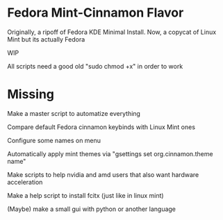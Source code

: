 # Fedora Mint-Cinnamon Flavor 
Originally, a ripoff of Fedora KDE Minimal Install. Now, a copycat of Linux Mint but its actually Fedora

WIP

All scripts need a good old "sudo chmod +x" in order to work

# Missing
Make a master script to automatize everything

Compare default Fedora cinnamon keybinds with Linux Mint ones

Configure some names on menu

Automatically apply mint themes via "gsettings set org.cinnamon.theme name"

Make scripts to help nvidia and amd users that also want hardware acceleration

Make a help script to install fcitx (just like in linux mint)

(Maybe) make a small gui with python or another language
